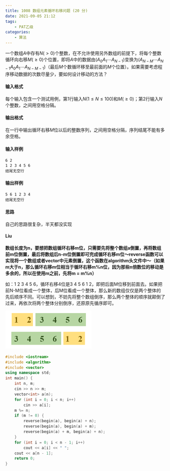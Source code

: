 ```yaml
---
title: 1008 数组元素循环右移问题 (20 分)
date: 2021-09-05 21:12
tags:
    - PAT乙级
categories:
    - 算法
---
```

一个数组$A$中存有$N(>0)$个整数，在不允许使用另外数组的前提下，将每个整数循环向右移$M(≥0)$个位置，即将$A$中的数据由$(A_0A_1⋯A_{N−1})$变换为$(A_{N−M}⋯A_{N−1}A_0A_1⋯A_{N−M−1})$（最后*M*个数循环移至最前面的*M*个位置）。如果需要考虑程序移动数据的次数尽量少，要如何设计移动的方法？

#### 输入格式

每个输入包含一个测试用例，第1行输入$N(1≤N≤100)$和$M(≥0)$；第2行输入$N$个整数，之间用空格分隔。

#### 输出格式

在一行中输出循环右移*M*位以后的整数序列，之间用空格分隔，序列结尾不能有多余空格。

#### 输入样例

```in
6 2
1 2 3 4 5 6
结尾无空行
```

#### 输出样例

```out
5 6 1 2 3 4
结尾无空行
```

#### 思路

自己的思路很复杂，半天都没实现

#### Liu

**数组长度为n，要想把数组循环右移m位，只需要先将整个数组a倒置，再将数组前m位倒置，最后将数组后n-m位倒置即可完成循环右移m位～reverse函数可以实现将一个数组或者vector中元素倒置，这个函数在algorithm头文件中～（如果m大于n，那么循环右移m位相当于循环右移m%n位，因为那些n倍数位的移动是多余的，所以在使用m之前，先将m = m%n）**

如：1 2 3 4 5 6，循环右移4位是3 4 5 6 1 2，即把后面M位移到前面去。如果把前N-M位看成一个整体，后M位看成一个整体，那么新的数组仅仅是两个整体的先后顺序不同。可以想到，不妨先将整个数组倒序，那么两个整体的顺序就颠倒了过来，再依次将两个整体分别倒序，还原原先循序即可。

![patb_1008_1.png](https://github.com/NathanielFeng/OJ-NoteBook/blob/main/Images/patb_1008_1.png?raw=true)

```c++
#include <iostream>
#include <algorithm>
#include <vector>
using namespace std;
int main() {
    int n, m;
    cin >> n >> m;
    vector<int> a(n);
    for (int i = 0; i < n; i++)
        cin >> a[i];
    m %= n;
    if (m != 0) {
        reverse(begin(a), begin(a) + n);
        reverse(begin(a), begin(a) + m);
        reverse(begin(a) + m, begin(a) + n);
    }
    for (int i = 0; i < n - 1; i++)
        cout << a[i] << " ";
    cout << a[n - 1];
    return 0;
}
```

